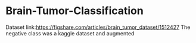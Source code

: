 # Brain-Tumor-Classification
Dataset link:https://figshare.com/articles/brain_tumor_dataset/1512427
The negative class was a kaggle dataset and augmented
